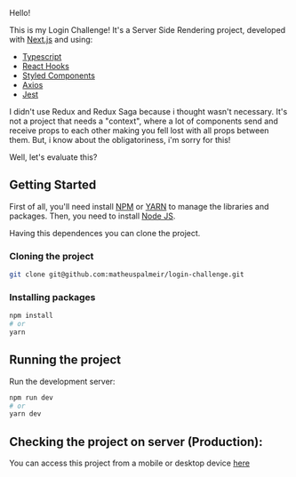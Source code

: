 Hello!

This is my Login Challenge! It's a Server Side Rendering project, developed with [Next.js](https://nextjs.org/) and using: 

* [Typescript](https://www.typescriptlang.org/)
* [React Hooks](https://pt-br.reactjs.org/docs/hooks-intro.html)
* [Styled Components](https://styled-components.com/docs/api)
* [Axios](https://www.npmjs.com/package/axios) 
* [Jest](https://jestjs.io/)

I didn't use Redux and Redux Saga because i thought wasn't necessary. It's not a project that needs a "context", where a lot of components send and receive props to each other making you fell lost with all props between them. But, i know about the obligatoriness, i'm sorry for this! 

Well, let's evaluate this?

## Getting Started
First of all, you'll need install [NPM](https://www.npmjs.com/get-npm) or [YARN](https://classic.yarnpkg.com/en/docs/install/#windows-stable) to manage the libraries and packages. Then, you need to install [Node JS](https://nodejs.org/en/download/). 

Having this dependences you can clone the project.

### Cloning the project 

```bash
git clone git@github.com:matheuspalmeir/login-challenge.git
```

### Installing packages

```bash
npm install
# or
yarn 
```
## Running the project

Run the development server:

```bash
npm run dev
# or
yarn dev
```
## Checking the project on server (Production): 

You can access this project from a mobile or desktop device [here](https://login-challenge-delta.vercel.app/)
